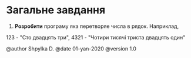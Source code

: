 # Загальне завдання

1. **Розробити** програму яка перетворяе числа в рядок. Наприклад,

123 - "Сто двадцять три",
4321 - "Чотири тисячі триста двадцять один"


@author Shpylka D.
@date 01-yan-2020
@version 1.0

